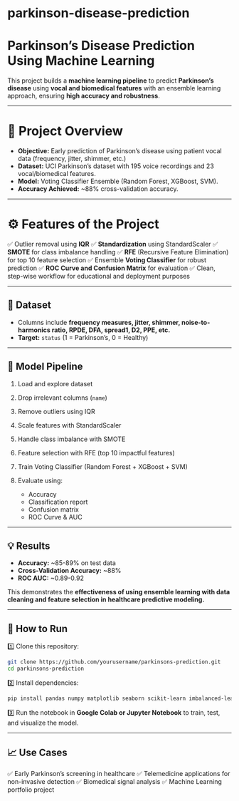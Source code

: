 # parkinson-disease-prediction

# **Parkinson’s Disease Prediction Using Machine Learning**

This project builds a **machine learning pipeline** to predict **Parkinson’s disease** using **vocal and biomedical features** with an ensemble learning approach, ensuring **high accuracy and robustness**.

---

# 📌 Project Overview

* **Objective:** Early prediction of Parkinson’s disease using patient vocal data (frequency, jitter, shimmer, etc.)
* **Dataset:** UCI Parkinson’s dataset with 195 voice recordings and 23 vocal/biomedical features.
* **Model:** Voting Classifier Ensemble (Random Forest, XGBoost, SVM).
* **Accuracy Achieved:** \~88% cross-validation accuracy.

---

# ⚙️ Features of the Project

✅ Outlier removal using **IQR**
✅ **Standardization** using StandardScaler
✅ **SMOTE** for class imbalance handling
✅ **RFE** (Recursive Feature Elimination) for top 10 feature selection
✅ Ensemble **Voting Classifier** for robust prediction
✅ **ROC Curve and Confusion Matrix** for evaluation
✅ Clean, step-wise workflow for educational and deployment purposes

---

## **🔹 Dataset**

* Columns include **frequency measures, jitter, shimmer, noise-to-harmonics ratio, RPDE, DFA, spread1, D2, PPE, etc.**
* **Target:** `status` (1 = Parkinson’s, 0 = Healthy)

---

## **🔹 Model Pipeline**

1. Load and explore dataset
2. Drop irrelevant columns (`name`)
3. Remove outliers using IQR
4. Scale features with StandardScaler
5. Handle class imbalance with SMOTE
6. Feature selection with RFE (top 10 impactful features)
7. Train Voting Classifier (Random Forest + XGBoost + SVM)
8. Evaluate using:

   * Accuracy
   * Classification report
   * Confusion matrix
   * ROC Curve & AUC

---

## **💡 Results**

* **Accuracy:** \~85-89% on test data
* **Cross-Validation Accuracy:** \~88%
* **ROC AUC:** \~0.89-0.92

This demonstrates the **effectiveness of using ensemble learning with data cleaning and feature selection in healthcare predictive modeling.**

---

## **🚀 How to Run**

1️⃣ Clone this repository:

```bash
git clone https://github.com/yourusername/parkinsons-prediction.git
cd parkinsons-prediction
```

2️⃣ Install dependencies:

```bash
pip install pandas numpy matplotlib seaborn scikit-learn imbalanced-learn xgboost
```

3️⃣ Run the notebook in **Google Colab or Jupyter Notebook** to train, test, and visualize the model.

---

## **📈 Use Cases**

✅ Early Parkinson’s screening in healthcare
✅ Telemedicine applications for non-invasive detection
✅ Biomedical signal analysis
✅ Machine Learning portfolio project
